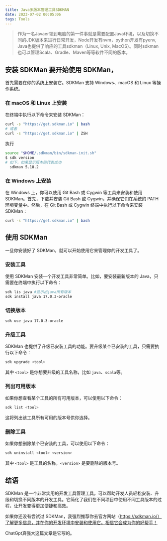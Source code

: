 ```yaml
---
title: Java多版本管理工具SDKMAN
date: 2023-07-02 00:05:06
tags: Tools
---
```


> 作为一名Javaer领到电脑的第一件事就是需要配置Java环境，以及切换不同的JDK版本来进行日常开发，Node开发有nvm，python开发有pyenv, Java也提供了响应的工具sdkman（Linux, Unix, MacOS）。同时sdkman也可以管理Scala、Gradle、Maven等等软件不同的版本。

## 安装 SDKMan 要开始使用 SDKMan，

首先需要在你的系统上安装它。SDKMan 支持 Windows、macOS 和 Linux 等操作系统。 

### 在 macOS 和 Linux 上安装 

在终端中执行以下命令来安装 SDKMan： 

```bash
curl -s "https://get.sdkman.io" | bash 
# 或者 
curl -s "https://get.sdkman.io" | ZSH
```

执行

```bash
source "$HOME/.sdkman/bin/sdkman-init.sh"
$ sdk version
# 如下，如果显示版本则代表成功
  sdkman 5.18.2
```

### 在 Windows 上安装

在 Windows 上，你可以使用 Git Bash 或 Cygwin 等工具来安装和使用 SDKMan。首先，下载并安装 Git Bash 或 Cygwin，并确保它们在系统的 PATH 环境变量中。然后，在 Git Bash 或 Cygwin 终端中执行以下命令来安装 SDKMan：

```bash
curl -s "https://get.sdkman.io" | bash
```

## 使用 SDKMan

一旦你安装好了 SDKMan，就可以开始使用它来管理你的开发工具了。

### 安装工具

使用 SDKMan 安装一个开发工具非常简单。比如，要安装最新版本的 Java，只需要在终端中执行以下命令：

```bash
sdk lis java #显示出java所有版本
sdk install java 17.0.3-oracle
```

### 切换版本

```bash
sdk use java 17.0.3-oracle
```

### 升级工具

SDKMan 也提供了升级已安装工具的功能。要升级某个已安装的工具，只需要执行以下命令：

```bash
sdk upgrade <tool>
```

其中 `<tool>` 是你想要升级的工具名称，比如 `java`、`scala`等。

### 列出可用版本

如果你想查看某个工具的所有可用版本，可以使用以下命令：

```bash
sdk list <tool>
```

这将列出该工具所有可用的版本号供你选择。

### 删除工具

如果你想删除某个已安装的工具，可以使用以下命令：

```bash
sdk uninstall <tool> <version>
```

其中 `<tool>` 是工具的名称，`<version>` 是要删除的版本号。

## 结语

SDKMan 是一个非常实用的开发工具管理工具，可以帮助开发人员轻松安装、升级和切换不同版本的开发工具。它简化了我们在不同项目中使用不同工具版本的过程，让开发变得更加便捷和高效。

如果你还没有尝试过 SDKMan，我强烈推荐你去官方网站（https://sdkman.io/）了解更多信息，并在你的开发环境中安装和使用它。相信它会成为你的好帮手！

ChatGpt真强大这篇文章是它写的。

